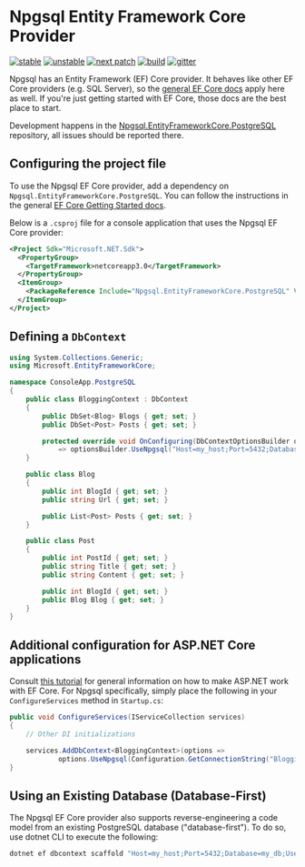 # Npgsql Entity Framework Core Provider

[![stable](https://img.shields.io/nuget/v/Npgsql.EntityFrameworkCore.PostgreSQL.svg?label=stable)](https://www.nuget.org/packages/Npgsql.EntityFrameworkCore.PostgreSQL/)
[![unstable](https://img.shields.io/myget/npgsql-unstable/vpre/Npgsql.EntityFrameworkCore.PostgreSQL.svg?label=unstable)](https://www.myget.org/feed/npgsql-unstable/package/nuget/Npgsql.EntityFrameworkCore.PostgreSQL)
[![next patch](https://img.shields.io/myget/npgsql/v/Npgsql.EntityFrameworkCore.PostgreSQL.svg?label=next%20patch)](https://www.myget.org/feed/npgsql/package/nuget/Npgsql.EntityFrameworkCore.PostgreSQL)
[![build](https://img.shields.io/github/workflow/status/npgsql/efcore.pg/Build)](https://github.com/npgsql/efcore.pg/actions)
[![gitter](https://img.shields.io/badge/gitter-join%20chat-brightgreen.svg)](https://gitter.im/npgsql/npgsql)

Npgsql has an Entity Framework (EF) Core provider. It behaves like other EF Core providers (e.g. SQL Server), so the [general EF Core docs](https://docs.microsoft.com/ef/core/index) apply here as well. If you're just getting started with EF Core, those docs are the best place to start.

Development happens in the [Npgsql.EntityFrameworkCore.PostgreSQL](https://github.com/npgsql/Npgsql.EntityFrameworkCore.PostgreSQL) repository, all issues should be reported there.

## Configuring the project file

To use the Npgsql EF Core provider, add a dependency on `Npgsql.EntityFrameworkCore.PostgreSQL`. You can follow the instructions in the general [EF Core Getting Started docs](https://docs.microsoft.com/ef/core/get-started/).

Below is a `.csproj` file for a console application that uses the Npgsql EF Core provider:

```xml
<Project Sdk="Microsoft.NET.Sdk">
  <PropertyGroup>
    <TargetFramework>netcoreapp3.0</TargetFramework>
  </PropertyGroup>
  <ItemGroup>
    <PackageReference Include="Npgsql.EntityFrameworkCore.PostgreSQL" Version="3.1.3" />
  </ItemGroup>
</Project>
```

## Defining a `DbContext`

```c#
using System.Collections.Generic;
using Microsoft.EntityFrameworkCore;

namespace ConsoleApp.PostgreSQL
{
    public class BloggingContext : DbContext
    {
        public DbSet<Blog> Blogs { get; set; }
        public DbSet<Post> Posts { get; set; }

        protected override void OnConfiguring(DbContextOptionsBuilder optionsBuilder)
            => optionsBuilder.UseNpgsql("Host=my_host;Port=5432;Database=my_db;Username=my_user;Password=my_pw");
    }

    public class Blog
    {
        public int BlogId { get; set; }
        public string Url { get; set; }

        public List<Post> Posts { get; set; }
    }

    public class Post
    {
        public int PostId { get; set; }
        public string Title { get; set; }
        public string Content { get; set; }

        public int BlogId { get; set; }
        public Blog Blog { get; set; }
    }
}
```

## Additional configuration for ASP.NET Core applications

Consult [this tutorial](https://docs.microsoft.com/en-us/aspnet/core/data/ef-rp/intro) for general information on how to make ASP.NET work with EF Core. For Npgsql specifically, simply place the following in your `ConfigureServices` method in `Startup.cs`:

```c#
public void ConfigureServices(IServiceCollection services)
{
    // Other DI initializations

    services.AddDbContext<BloggingContext>(options =>
            options.UseNpgsql(Configuration.GetConnectionString("BloggingContext")));
}
```

## Using an Existing Database (Database-First)

The Npgsql EF Core provider also supports reverse-engineering a code model from an existing PostgreSQL database ("database-first"). To do so, use dotnet CLI to execute the following:

```bash
dotnet ef dbcontext scaffold "Host=my_host;Port=5432;Database=my_db;Username=my_user;Password=my_pw" Npgsql.EntityFrameworkCore.PostgreSQL
```
